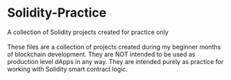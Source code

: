 # Solidity-Practice
A collection of Solidity projects created for practice only <br><br>
These files are a collection of projects created during my beginner months of blockchain development.
They are NOT intended to be used as production level dApps in any way.
They are intended purely as practice for working with Solidity smart contract logic.
